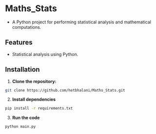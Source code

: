 # Maths_Stats

- A Python project for performing statistical analysis and mathematical computations.

## Features

- Statistical analysis using Python.

## Installation

1. **Clone the repository:**
```bash
git clone https://github.com/hetbhalani/Maths_Stats.git
````
2. **Install dependencies**
```bash
pip install -r requirements.txt
```
3. **Run the code**
```bash
python main.py
```
